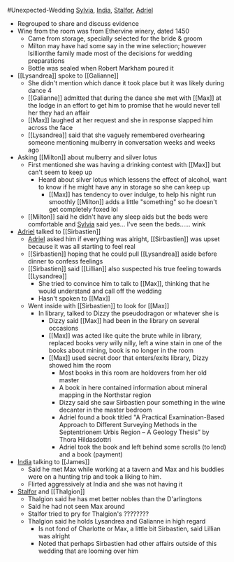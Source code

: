 #Unexpected-Wedding 
[Sylvia](PCs/Past/Sylvia.md), [India](PCs/Current/India.md), [Stalfor](PCs/Current/Stalfor.md), [Adriel](PCs/Current/Adriel.md)

- Regrouped to share and discuss evidence
- Wine from the room was from Ethervine winery, dated 1450
	- Came from storage, specially selected for the bride & groom
	- Milton may have had some say in the wine selection; however Isillionthe family made most of the decisions for wedding preparations
	- Bottle was sealed when Robert Markham poured it
- [[Lysandrea]] spoke to [[Galianne]]
	- She didn't mention which dance it took place but it was likely during dance 4
	- [[Galianne]] admitted that during the dance she met with [[Max]] at the lodge in an effort to get him to promise that he would never tell her they had an affair
	- [[Max]] laughed at her request and she in response slapped him across the face
	- [[Lysandrea]] said that she vaguely remembered overhearing someone mentioning mulberry in conversation weeks and weeks ago
- Asking [[Milton]] about mulberry and silver lotus
	- First mentioned she was having a drinking contest with [[Max]] but can't seem to keep up
		- Heard about silver lotus which lessens the effect of alcohol, want to know if he might have any in storage so she can keep up
			- [[Max]] has tendency to over indulge, to help his night run smoothly [[Milton]] adds a little "something" so he doesn't get completely foxed lol
	- [[Milton]] said he didn't have any sleep aids but the beds were comfortable and [Sylvia](PCs/Past/Sylvia.md) said yes... I've seen the beds...… wink
- [Adriel](PCs/Current/Adriel.md) talked to [[Sirbastien]]
	- [Adriel](PCs/Current/Adriel.md) asked him if everything was alright, [[Sirbastien]] was upset because it was all starting to feel real
	- [[Sirbastien]] hoping that he could pull [[Lysandrea]] aside before dinner to confess feelings
	- [[Sirbastien]] said [[Lillian]] also suspected his true feeling towards [[Lysandrea]]
		- She tried to convince him to talk to [[Max]], thinking that he would understand and call off the wedding
		- Hasn't spoken to [[Max]]
	- Went inside with [[Sirbastien]] to look for [[Max]]
		- In library, talked to Dizzy the pseudodragon or whatever she is
			- Dizzy said [[Max]] had been in the library on several occasions
			- [[Max]] was acted like quite the brute while in library, replaced books very willy nilly, left a wine stain in one of the books about mining, book is no longer in the room
			- [[Max]] used secret door that enters/exits library, Dizzy showed him the room
				- Most books in this room are holdovers from her old master
				- A book in here contained information about mineral mapping in the Northstar region
				- Dizzy said she saw Sirbastien pour something in the wine decanter in the master bedroom
				- Adriel found a book titled "A Practical Examination-Based Approach to Different Surveying Methods in the Septentrionem Urbis Region – A Geology Thesis” by Thora Hildasdottri
				- Adriel took the book and left behind some scrolls (to lend) and a book (payment)
- [India](PCs/Current/India.md) talking to [[James]]
	- Said he met Max while working at a tavern and Max and his buddies were on a hunting trip and took a liking to him.
	- Flirted aggressively at India and she was not having it
- [Stalfor](PCs/Current/Stalfor.md) and [[Thalgion]]
	- Thalgion said he has met better nobles than the D'arlingtons
	- Said he had not seen Max around
	- Stalfor tried to pry for Thalgion's ????????
	- Thalgion said he holds Lysandrea and Galianne in high regard
		- Is not fond of Charlotte or Max, a little bit Sirbastien, said Lillian was alright
		- Noted that perhaps Sirbastien had other affairs outside of this wedding that are looming over him